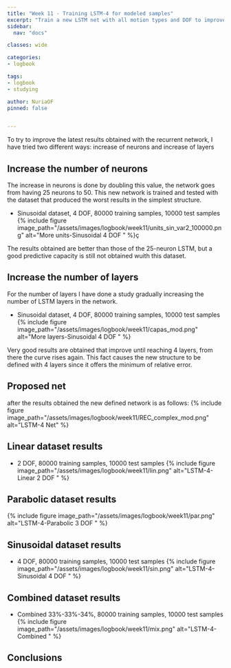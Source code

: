 ```yaml
---
title: "Week 11 - Training LSTM-4 for modeled samples"
excerpt: "Train a new LSTM net with all motion types and DOF to improve results."
sidebar:
  nav: "docs"

classes: wide

categories:
- logbook

tags:
- logbook
- studying

author: NuriaOF
pinned: false


---
```


To try to improve the latest results obtained with the recurrent network, I have tried two different ways: increase of neurons and increase of layers

## Increase the number of neurons

The increase in neurons is done by doubling this value, the network goes from having 25 neurons to 50. This new network is trained and tested with the dataset that produced the worst results in the simplest structure.

- Sinusoidal dataset, 4 DOF, 80000 training samples, 10000 test samples
{% include figure image_path="/assets/images/logbook/week11/units_sin_var2_100000.png" alt="More units-Sinusoidal 4 DOF " %}ç

The results obtained are better than those of the 25-neuron LSTM, but a good predictive capacity is still not obtained wuith this dataset.

## Increase the number of layers

For the number of layers I have done a study gradually increasing the number of LSTM layers in the network.

- Sinusoidal dataset, 4 DOF, 80000 training samples, 10000 test samples
{% include figure image_path="/assets/images/logbook/week11/capas_mod.png" alt="More layers-Sinusoidal 4 DOF " %}

Very good results are obtained that improve until reaching 4 layers, from there the curve rises again. This fact causes the new structure to be defined with 4 layers since it offers the minimum of relative error.

## Proposed net

after the results obtained the new defined network is as follows:
{% include figure image_path="/assets/images/logbook/week11/REC_complex_mod.png" alt="LSTM-4 Net" %}

## Linear dataset results

- 2 DOF, 80000 training samples, 10000 test samples
{% include figure image_path="/assets/images/logbook/week11/lin.png" alt="LSTM-4-Linear 2 DOF " %}

## Parabolic dataset results

{% include figure image_path="/assets/images/logbook/week11/par.png" alt="LSTM-4-Parabolic 3 DOF " %}

## Sinusoidal dataset results

- 4 DOF, 80000 training samples, 10000 test samples
{% include figure image_path="/assets/images/logbook/week11/sin.png" alt="LSTM-4-Sinusoidal 4 DOF " %}

## Combined dataset results

- Combined 33%-33%-34%, 80000 training samples, 10000 test samples
{% include figure image_path="/assets/images/logbook/week11/mix.png" alt="LSTM-4-Combined " %}

## Conclusions

